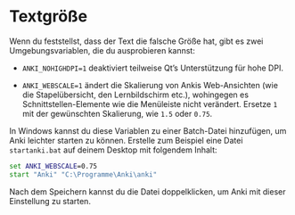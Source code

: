# Textgröße

Wenn du feststellst, dass der Text die falsche Größe hat, gibt es zwei Umgebungsvariablen,
die du ausprobieren kannst:

- `ANKI_NOHIGHDPI=1` deaktiviert teilweise Qt’s Unterstützung für hohe DPI.

- `ANKI_WEBSCALE=1` ändert die Skalierung von Ankis Web-Ansichten (wie die Stapelübersicht,
  den Lernbildschirm etc.), wohingegen es Schnittstellen-Elemente wie die Menüleiste
  nicht verändert. Ersetze `1` mit der gewünschten Skalierung, wie `1.5` oder `0.75`.

In Windows kannst du diese Variablen zu einer Batch-Datei hinzufügen, um Anki leichter
starten zu können. Erstelle zum Beispiel eine Datei `startanki.bat` auf deinem
Desktop mit folgendem Inhalt:

```bat
set ANKI_WEBSCALE=0.75
start "Anki" "C:\Programme\Anki\anki"
```

Nach dem Speichern kannst du die Datei doppelklicken, um Anki mit dieser Einstellung
zu starten.
